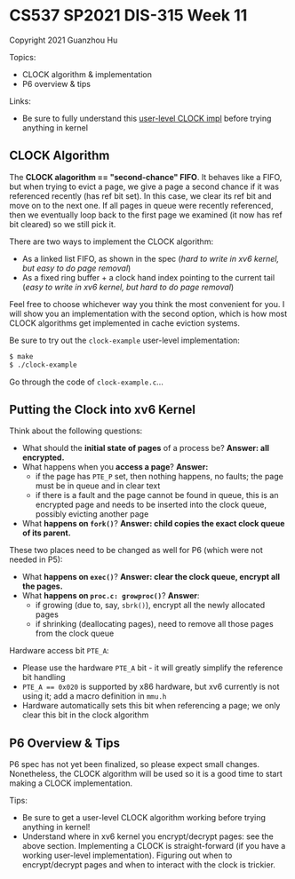 # CS537 SP2021 DIS-315 Week 11

Copyright 2021 Guanzhou Hu

Topics:

- CLOCK algorithm & implementation
- P6 overview & tips

Links:

- Be sure to fully understand this [user-level CLOCK impl](https://github.com/josehu07/CS537-SP2021-DIS/blob/main/w11/clock-example.c) before trying anything in kernel

## CLOCK Algorithm

The **CLOCK alagorithm == "second-chance" FIFO**. It behaves like a FIFO, but when trying to evict a page, we give a page a second chance if it was referenced recently (has ref bit set). In this case, we clear its ref bit and move on to the next one. If all pages in queue were recently referenced, then we eventually loop back to the first page we examined (it now has ref bit cleared) so we still pick it.

There are two ways to implement the CLOCK algorithm:

- As a linked list FIFO, as shown in the spec (*hard to write in xv6 kernel, but easy to do page removal*)
- As a fixed ring buffer + a clock hand index pointing to the current tail (*easy to write in xv6 kernel, but hard to do page removal*)

Feel free to choose whichever way you think the most convenient for you. I will show you an implementation with the second option, which is how most CLOCK algorithms get implemented in cache eviction systems.

Be sure to try out the `clock-example` user-level implementation:

```bash
$ make
$ ./clock-example
```

Go through the code of `clock-example.c`...

## Putting the Clock into xv6 Kernel

Think about the following questions:
- What should the **initial state of pages** of a process be?  **Answer: all encrypted.**
- What happens when you **access a page**?  **Answer:**
  - if the page has `PTE_P` set, then nothing happens, no faults; the page must be in queue and in clear text
  - if there is a fault and the page cannot be found in queue, this is an encrypted page and needs to be inserted into the clock queue, possibly evicting another page
- What **happens on `fork()`**?  **Answer: child copies the exact clock queue of its parent.**

These two places need to be changed as well for P6 (which were not needed in P5):
- What **happens on `exec()`**?  **Answer: clear the clock queue, encrypt all the pages.**
- What **happens on `proc.c: growproc()`**?  **Answer**:
  - if growing (due to, say, `sbrk()`), encrypt all the newly allocated pages
  - if shrinking (deallocating pages), need to remove all those pages from the clock queue

Hardware access bit `PTE_A`:
- Please use the hardware `PTE_A` bit - it will greatly simplify the reference bit handling
- `PTE_A == 0x020` is supported by x86 hardware, but xv6 currently is not using it; add a macro definition in `mmu.h`
- Hardware automatically sets this bit when referencing a page; we only clear this bit in the clock algorithm

## P6 Overview & Tips

P6 spec has not yet been finalized, so please expect small changes. Nonetheless, the CLOCK algorithm will be used so it is a good time to start making a CLOCK implementation.

Tips:
- Be sure to get a user-level CLOCK algorithm working before trying anything in kernel!
- Understand where in xv6 kernel you encrypt/decrypt pages: see the above section. Implementing a CLOCK is straight-forward (if you have a working user-level implementation). Figuring out when to encrypt/decrypt pages and when to interact with the clock is trickier.
